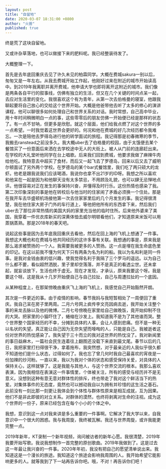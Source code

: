 ```yaml
---
layout: post
title: "自留地"
date: 2020-03-07 18:31:00 +0800
author: "火兽"
published: true
---
```


终是荒了这块自留地。

又或许杂草落地，也可以做接下来的肥料呢。我已经整装待发了。

大概整理一下。 

首先是去年底回重庆去见了许久未见的柏霖同学。大概在费城sakura一别以后，匆匆又是一年左右。从我去费城开始工作起，他刚好过来在附近的城市开始读高中。到2019年我离职并离开费城，他申请大学也即将离开这附近的城市。我们像是两条各自平行的叙事线，仿佛有独立的生活，但又在几个关键的时间点呆一起，去应对生活里的变化。我很喜欢这个有为青年，从第一次去伯格曼的寝室，他跟我聊起要将自己放心的交给这个世界开始。大概是他爸带他去听了太多的修心的演讲课程，他可以聊很多如何处理自己和世界关系的对话。我时常想，自己高中毕业，用十年时间稍微明白一点的事，这些零零后的朋友仿佛一开始便已经是那样的状态了。有一点不甘呐，但更多是欣慰。就这个层面，他们给我点燃了对这个世界的多一点希望。一时我觉着这世界会更好的。何况和他在费城的好几次经历都令我难忘。一次是陪他去罗得岛进行他的转学面试的旅程。我记得那是初春微寒的季节，我搬去ranstead之前没多久。我大概uber去了伯格曼的校园，由于太饿便去某个餐馆买了一份意面后来洒在去学校途中无人的大街上。被人从门前的连廊赶出来。在学校的大礼堂听他同学在台上唱歌。后来我们回到费城，他要求我做了麻辣牛肉给他吃。我特意去中超买了食材，而后又一起飞去了罗德岛，回来以后又去了威明尔顿面试了另外两个学校。在罗德岛的某个bar式餐馆里，我们吃了两只硕大的龙虾。他老是跟我说我们应该喝酒，我说你也拿不出21岁的ID呀。我想之所以喜欢和他呆在一起是因为和他聊天没有太多禁忌，不用顾及礼貌，也可以肆无忌惮地点评。他很容易对正在发生的事保持兴奋，并懂得及时行乐。这份热情也感染了我。第二次印象深刻的事是他在转校后与他当时的住家闹了矛盾必须换一个住处。那是在我开车去华盛顿机场接他第一次去住家家里后的几个月发生的事。我记得很清楚，我在他住家大房子门外的车行道上，等他把他所有的东西拿下来，然后我们uber去了那位非常热情的美国大妈的家里充当他的临时住所。后来他外婆来了美国，我穿着一件优衣库新买的深黄体恤去威尔明顿看他们，才知道原来米饭可以用蒸锅蒸熟。那是2018年的春天吧。

说起这些事是因为去年底我回重庆去看他，然后在回上海的飞机上想通了一件事。我想这大概也和在费城与他共同经历的这许多事有关联。我想通的事是，原来我是那么渴求被赞扬的一个人。我需要我被更多的人赞扬。这一点是埋在我生命底色里的印记。在这以前我不懂为何天下只有两条为名为利的船。我以为名和利是同一件事。是我对金钱由衷的低兴趣，使我觉得名利于我隔了三个罗马的遥远。以为自己什么都不要，看似超然洒脱，里子里却空落落，并不是真正的看透尘世。还未拿起，就妄谈放下，生活也终于虚无。现在才发现，才承认，原来我要这个呀。我是要这个呀。这是我从十几岁开始便自己与自己拉扯，自己与周遭拉扯的一个底因。  

从某种程度上，在那架傍晚由重庆飞上海的飞机上，我感觉自己开始豁然开朗。

其次是一件更近的事。由于疫情的影响，春节我妈与我短暂相处了一周便回了重庆。我自己呆在房子里两周。二月六号网上疯传李文亮因病去逝，我开始关注整个事的来龙去脉以及他的微博。二月七号傍晚在家里给自己做晚饭，竟开始抑制不住的大哭。把家里的小猫吓住了，蜷缩在沙发上。我知道我不是为了其他谁而哭。整个世界整个国家经历的不幸，分摊到具体的人事，会让人感到悲痛。但不是一种无以名状的失望。真正能让自己因为无奈失望而嚎啕的人，只能是自己。我被逝者这份对世界的热忱感染了。我失望于三十而立的我对这世界的热忱没了。我对新闻里的事日益麻木，一篇社会民生连着往上翻图还没载下来直到最文尾。春节以后的几日，我把家里打扫得很干净，拿着拖布，我突然想，对于最亲近的人我似乎很久都不知道他们是什么状态，过得如何了。我也忘了曾几何时我自己最喜欢的宵夜是一份加辣的炒河粉。一直以来，我以为我对个体的状态和感受保持关爱，对具体的人保持关心，这样就够了。这是我能与其他人，与这个世界交流的根本。我那么喜欢表演，因为我相信在表演这一件事情里，个体被关注，所有的感受与经历并不是无意义。没想到这种有意无意对群体性的排斥，终也带走了我对这个鲜活当下的热爱。对集体事件的无态度，竟然也可以撼动我自以为拥有并珍惜的这生活之基石。此前没有一刻比那一刻更让我体会到个体性与群体性原来是相互成就，互为因果。他们不是非此即彼的对立关系。对群体的漠然，也终将剥离对生命的注视。成为这个世界的一份子，原来已经包含在每个小小的个体之中。

我想，意识到这一点对我来讲是多么重要的一件事啊。它解决了我大学以来，自我意识中一个很大的困惑。我与我周旋，我终被瓦解。我还与世界周旋，或许我能更完整一点。

2019年新年，KT录制一个新年视频，询问被访者的新年心愿。我很清楚，2019年我要开始写歌。我说我想制作一首完整的原创歌曲。2019年我做到了。这是过去这一年最让我兴奋的一件事。2020年年初，我没有把自己的愿望清单说出来。我知道这是一个漫长的旅途。我知道这个旅途会影响我周围的人。我开始希望它能影响更多的人。就等我到了下一站再告诉你吧。哦，不对！再告诉你们吧！
